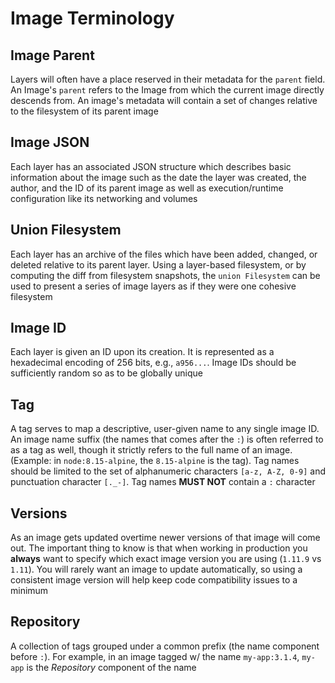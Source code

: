# Image Terminology

## Image Parent

Layers will often have a place reserved in their metadata for the `parent` field. An Image's `parent` refers to the Image from which the current image directly descends from. An image's metadata will contain a set of changes relative to the filesystem of its parent image

## Image JSON

Each layer has an associated JSON structure which describes basic information about the image such as the date the layer was created, the author, and the ID of its parent image as well as execution/runtime configuration like its networking and volumes

## Union Filesystem

Each layer has an archive of the files which have been added, changed, or deleted relative to its parent layer. Using a layer-based filesystem, or by computing the diff from filesystem snapshots, the `union Filesystem` can be used to present a series of image layers as if they were one cohesive filesystem

## Image ID

Each layer is given an ID upon its creation. It is represented as a hexadecimal encoding of 256 bits, e.g., `a956...`. Image IDs should be sufficiently random so as to be globally unique

## Tag

A tag serves to map a descriptive, user-given name to any single image ID. An image name suffix (the names that comes after the `:`) is often referred to as a tag as well, though it strictly refers to the full name of an image. (Example: in `node:8.15-alpine`, the `8.15-alpine` is the tag). Tag names should be limited to the set of alphanumeric characters `[a-z, A-Z, 0-9]` and punctuation character `[._-]`. Tag names **MUST NOT** contain a `:` character

## Versions

As an image gets updated overtime newer versions of that image will come out. The important thing to know is that when working in production you **always** want to specify which exact image version you are using (`1.11.9` vs `1.11`). You will rarely want an image to update automatically, so using a consistent image version will help keep code compatibility issues to a minimum

## Repository

A collection of tags grouped under a common prefix (the name component before `:`). For example, in an image tagged w/ the name `my-app:3.1.4`, `my-app` is the *Repository* component of the name
